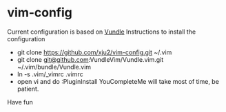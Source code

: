 # vim-config
Current configuration is based on [Vundle](https://github.com/VundleVim/Vundle.vim)
Instructions to install the configuration
 * git clone https://github.com/xju2/vim-config.git ~/.vim
 * git clone git@github.com:VundleVim/Vundle.vim.git ~/.vim/bundle/Vundle.vim
 * ln -s .vim/\_vimrc .vimrc
 * open vi and do :PluginInstall
 YouCompleteMe will take most of time, be patient.

 Have fun
